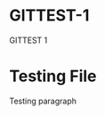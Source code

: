 # GITTEST-1
GITTEST 1
<!DOCTYPE HTML>
<html>
<head>
<title>
Testing HTML File
</title>
</head>
<body>
<h1>
Testing File
</h1>
<p>Testing paragraph</p>
</body>
</html>

